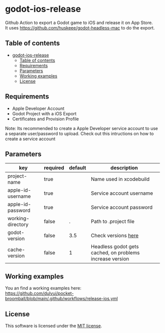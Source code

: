 # godot-ios-release
Github Action to export a Godot game to iOS and release it on App Store.  
It uses https://github.com/huskeee/godot-headless-mac to do the export.

## Table of contents
- [godot-ios-release](#godot-ios-release)
  - [Table of contents](#table-of-contents)
  - [Requirements](#requirements)
  - [Parameters](#parameters)
  - [Working examples](#working-examples)
  - [License](#license)


## Requirements
 - Apple Developer Account
 - Godot Project with a iOS Export
 - Certificates and Provision Profile

Note: Its recommended to create a Apple Developer service account to use a separate user/password to upload. Check out this intructions on how to create a service account

## Parameters
| key | required | default | description |
| ----|----------|---------|-------------|
| project-name | true |  | Name used in xcodebuild |
| apple-id-username | true |   | Service account username |
| apple-id-password | true |   | Service account password |
| working-directory | false | . | Path to .project file |
| godot-version | false | 3.5 | Check versions [here](https://github.com/huskeee/godot-headless-mac/releases) |
| cache-version | false | 1 | Headless godot gets cached, on problems increase version |

## Working examples
You an find a working examples here:  
https://github.com/dulvui/pocket-broomball/blob/main/.github/workflows/release-ios.yml


## License
This software is licensed under the [MIT license](LICENSE).